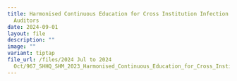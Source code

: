```yaml
---
title: Harmonised Continuous Education for Cross Institution Infection Control
  Auditors
date: 2024-09-01
layout: file
description: ""
image: ""
variant: tiptap
file_url: /files/2024 Jul to 2024
  Oct/967_SHHQ_SHM_2023_Harmonised_Continuous_Education_for_Cross_Institution_Infection_Control__CIIC__Auditors.pdf
---
```

